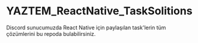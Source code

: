 # YAZTEM_ReactNative_TaskSolitions
Discord sunucumuzda React Native için paylaşılan task'lerin tüm çözümlerini bu repoda bulabilirsiniz.
